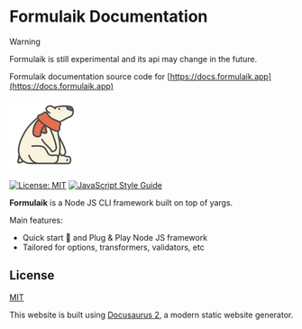 # Formulaik Documentation

> [!WARNING]
> Formulaik is still experimental and its api may change in the future.

Formulaik documentation source code for [https://docs.formulaik.app](https://docs.formulaik.app)

![logo](/static/img/polar-bear-4.png)

[![License: MIT](https://img.shields.io/badge/License-MIT-yellow.svg)](https://opensource.org/licenses/MIT)
[![JavaScript Style Guide](https://img.shields.io/badge/code_style-standard-brightgreen.svg)](https://standardjs.com)


**Formulaik** is a Node JS CLI framework built on top of yargs.

Main features:
- Quick start 🚀 and Plug & Play Node JS framework
- Tailored for options, transformers, validators, etc

## License

[MIT](LICENSE)


This website is built using [Docusaurus 2](https://docusaurus.io/), a modern static website generator.
